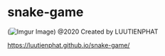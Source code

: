 # snake-game
(![Imgur Image](http://i.imgur.com/zTONrOD.jpg))
@2020 Created by LUUTIENPHAT


https://luutienphat.github.io/snake-game/
